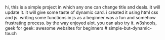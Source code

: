 hi, this is a simple project in which any one can change title and deals. it will update it. it will give some taste of dynamic card.
i created it using html css and js. writing some functions in js as a beginner was a fun and somehow frustrating process. by the way enjoyed alot. you can also try it. 
w3shools, geek for geek: awesome websites for beginners # simple-but-dynamic-touch
